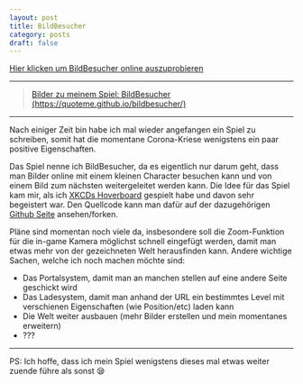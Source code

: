 ```yaml
---
layout: post
title: BildBesucher
category: posts
draft: false
---
```


[Hier klicken um BildBesucher online auszuprobieren](https://quoteme.github.io/bildbesucher/)

---

<blockquote class="imgur-embed-pub" lang="en" data-id="a/eu6CCK4"><a href="//imgur.com/a/eu6CCK4">Bilder zu meinem Spiel: BildBesucher (https://quoteme.github.io/bildbesucher/)</a></blockquote><script async src="//s.imgur.com/min/embed.js" charset="utf-8"></script>

---

Nach einiger Zeit bin habe ich mal wieder angefangen ein Spiel
zu schreiben, somit hat die momentane Corona-Kriese wenigstens ein paar
positive Eigenschaften.

Das Spiel nenne ich BildBesucher, da es eigentlich nur darum geht, dass
man Bilder online mit einem kleinen Character besuchen kann und von
einem Bild zum nächsten weitergeleitet werden kann. Die Idee für das
Spiel kam mir, als ich [XKCDs Hoverboard](https://xkcd.com/1608/)
gespielt habe und davon sehr begeistert war. Den Quellcode kann
man dafür auf der dazugehörigen [Github Seite](https://github.com/Quoteme/bildbesucher)
ansehen/forken.

Pläne sind momentan noch viele da, insbesondere soll die Zoom-Funktion
für die in-game Kamera möglichst schnell eingefügt werden, damit man
etwas mehr von der gezeichneten Welt herausfinden kann.
Andere wichtige Sachen, welche ich noch machen möchte sind:
- Das Portalsystem, damit man an manchen stellen auf eine andere Seite
	geschickt wird
- Das Ladesystem, damit man anhand der URL ein bestimmtes Level mit
	verschienen Eigenschaften (wie Position/etc) laden kann
- Die Welt weiter ausbauen (mehr Bilder erstellen und mein momentanes
	erweitern)
- ???

---

PS: Ich hoffe, dass ich mein Spiel wenigstens dieses mal etwas weiter
zuende führe als sonst 😪
